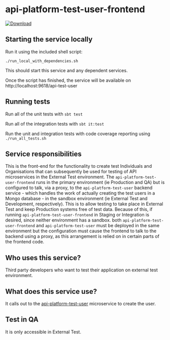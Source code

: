 api-platform-test-user-frontend
=================================

[ ![Download](https://api.bintray.com/packages/hmrc/releases/api-platform-test-user-frontend/images/download.svg) ](https://bintray.com/hmrc/releases/api-platform-test-user-frontend/_latestVersion)

## Starting the service locally

Run it using the included shell script:

`./run_local_with_dependencies.sh`

This should start this service and any dependent services.

Once the script has finished, the service will be available on http://localhost:9618/api-test-user


## Running tests

Run all of the unit tests with `sbt test`

Run all of the integration tests with `sbt it:test`

Run the unit and integration tests with code coverage reporting using `./run_all_tests.sh`

## Service responsibilities

This is the front-end for the functionality to create test Individuals and Organisations that can subsequently be used for testing of API microservices in the External Test environment. 
The `api-platform-test-user-frontend` runs in the primary environment (ie Production and QA) but is configured to talk, via a proxy, to the `api-platform-test-user` backend service - which handles the work of actually creating the test users in a Mongo database - in the sandbox environment (ie External Test and Development, respectively). This is to allow testing to take place in External Test and keep Production systems free of test data.
Because of this, if running `api-platform-test-user-frontend` in Staging or Integration is desired, since neither environment has a sandbox. both `api-platform-test-user-frontend` and `api-platform-test-user` must be deployed in the same environment but the configuration must cause the frontend to talk to the backend using a proxy, as this arrangement is relied on in certain parts of the frontend code.

## Who uses this service?

Third party developers who want to test their application on external test environment.

## What does this service use?

It calls out to the [api-platform-test-user](https://github.com/hmrc/api-platform-test-user) microservice to create the user.

## Test in QA

It is only accessible in External Test.

